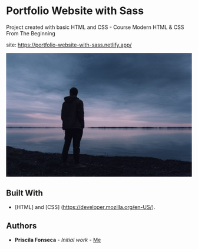 # Portfolio Website with Sass

Project created with basic HTML and CSS - Course Modern HTML & CSS From The Beginning

site: https://portfolio-website-with-sass.netlify.app/

![](header.jpg)

## Built With

* [HTML] and [CSS] (https://developer.mozilla.org/en-US/).

## Authors

* **Priscila Fonseca** - *Initial work* - [Me](https://www.linkedin.com/in/pri-oliveira-fonseca/)
